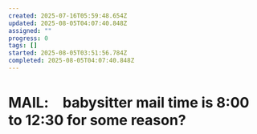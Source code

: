 ```yaml
---
created: 2025-07-16T05:59:48.654Z
updated: 2025-08-05T04:07:40.848Z
assigned: ""
progress: 0
tags: []
started: 2025-08-05T03:51:56.784Z
completed: 2025-08-05T04:07:40.848Z
---
```


# MAIL:　babysitter mail time is 8:00 to 12:30 for some reason?
